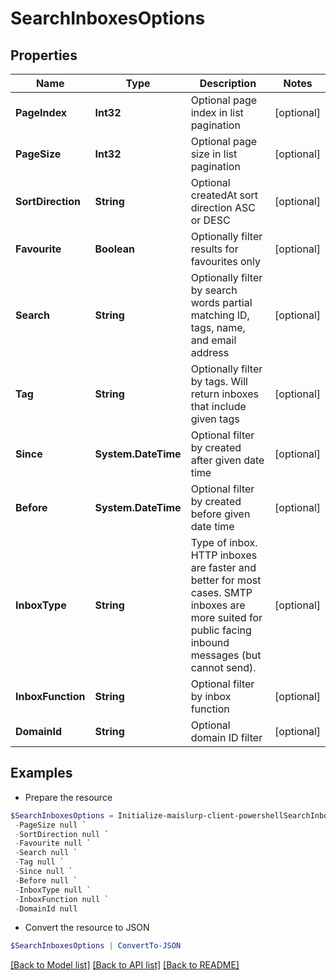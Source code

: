 # SearchInboxesOptions
## Properties

Name | Type | Description | Notes
------------ | ------------- | ------------- | -------------
**PageIndex** | **Int32** | Optional page index in list pagination | [optional] 
**PageSize** | **Int32** | Optional page size in list pagination | [optional] 
**SortDirection** | **String** | Optional createdAt sort direction ASC or DESC | [optional] 
**Favourite** | **Boolean** | Optionally filter results for favourites only | [optional] 
**Search** | **String** | Optionally filter by search words partial matching ID, tags, name, and email address | [optional] 
**Tag** | **String** | Optionally filter by tags. Will return inboxes that include given tags | [optional] 
**Since** | **System.DateTime** | Optional filter by created after given date time | [optional] 
**Before** | **System.DateTime** | Optional filter by created before given date time | [optional] 
**InboxType** | **String** | Type of inbox. HTTP inboxes are faster and better for most cases. SMTP inboxes are more suited for public facing inbound messages (but cannot send). | [optional] 
**InboxFunction** | **String** | Optional filter by inbox function | [optional] 
**DomainId** | **String** | Optional domain ID filter | [optional] 

## Examples

- Prepare the resource
```powershell
$SearchInboxesOptions = Initialize-maislurp-client-powershellSearchInboxesOptions  -PageIndex null `
 -PageSize null `
 -SortDirection null `
 -Favourite null `
 -Search null `
 -Tag null `
 -Since null `
 -Before null `
 -InboxType null `
 -InboxFunction null `
 -DomainId null
```

- Convert the resource to JSON
```powershell
$SearchInboxesOptions | ConvertTo-JSON
```

[[Back to Model list]](../README#documentation-for-models) [[Back to API list]](../README#documentation-for-api-endpoints) [[Back to README]](../README)

